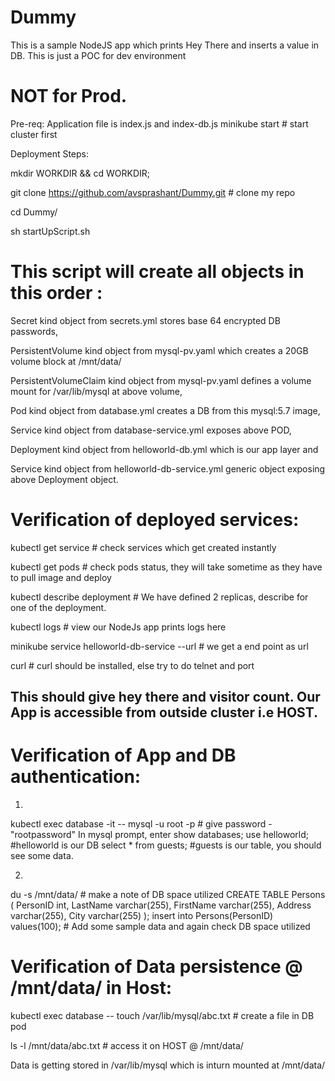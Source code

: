 # Dummy
This is a sample NodeJS app which prints Hey There and inserts a value in DB. This is just a POC for dev environment 
# NOT for Prod.

Pre-req:
Application file is index.js and index-db.js
minikube start # start cluster first

Deployment Steps:

mkdir WORKDIR && cd WORKDIR; 

git clone https://github.com/avsprashant/Dummy.git    # clone my repo

cd Dummy/

sh startUpScript.sh 
# This script will create all objects in this order :
Secret kind object from secrets.yml stores base 64 encrypted DB passwords, 

PersistentVolume kind object from  mysql-pv.yaml which creates a 20GB volume block at /mnt/data/

PersistentVolumeClaim kind object from  mysql-pv.yaml defines a volume mount for /var/lib/mysql at above volume,

Pod kind object from database.yml creates a DB from this mysql:5.7 image,

Service kind object from database-service.yml exposes above POD,

Deployment kind object from helloworld-db.yml which is our app layer and 

Service kind object from helloworld-db-service.yml generic object exposing above Deployment object.

# Verification of deployed services:
kubectl get service   # check services which get created instantly

kubectl get pods      # check pods status, they will take sometime as they have to pull image and deploy

kubectl describe deployment <helloworld-deployment-randomString>  # We have defined 2 replicas, describe for one of the deployment.

kubectl logs <helloworld-deployment-randomString>   # view our NodeJs app prints logs here

minikube service helloworld-db-service --url    # we get a end point as url

curl <URL>  # curl should be installed, else try to do telnet and port

## This should give hey there and visitor count. Our App is accessible from outside cluster i.e HOST.

# Verification of App and DB authentication:
1)

kubectl exec database -it -- mysql -u root -p     # give password - "rootpassword"
In mysql prompt, enter 
show databases;
use helloworld;       #helloworld is our DB
select * from guests;  #guests is our table, you should see some data.

2)

du -s /mnt/data/    # make a note of DB space utilized
CREATE TABLE Persons (
    PersonID int,
    LastName varchar(255),
    FirstName varchar(255),
    Address varchar(255),
    City varchar(255) 
);
insert into Persons(PersonID) values(100); # Add some sample data and again check DB space utilized

# Verification of Data persistence @ /mnt/data/ in Host:
kubectl exec database -- touch /var/lib/mysql/abc.txt # create a file in DB pod

ls -l /mnt/data/abc.txt # access it on HOST @ /mnt/data/

Data is getting stored in /var/lib/mysql which is inturn mounted at /mnt/data/
